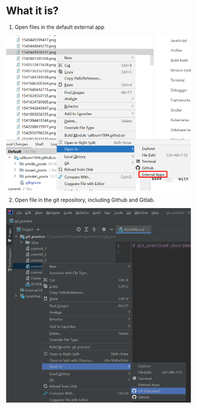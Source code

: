 # What it is?

1. Open files in the default external app

![](images/image-1.png)





2. Open file in the git repository, including Github and Gitlab.

![image-20210926190839197](images/image-20210926190839197.png)
